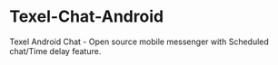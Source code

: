 # Texel-Chat-Android
Texel Android Chat - Open source mobile messenger with Scheduled chat/Time delay feature.
